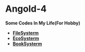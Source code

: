 # Angold-4
**Some Codes In My Life(For Hobby)**

* **[FileSysterm](Pro/FileSysterm)**
* **[EcoSysterm](Pro/EcoSysterm)**
* **[BookSysterm](Pro/BookSysterm)**
